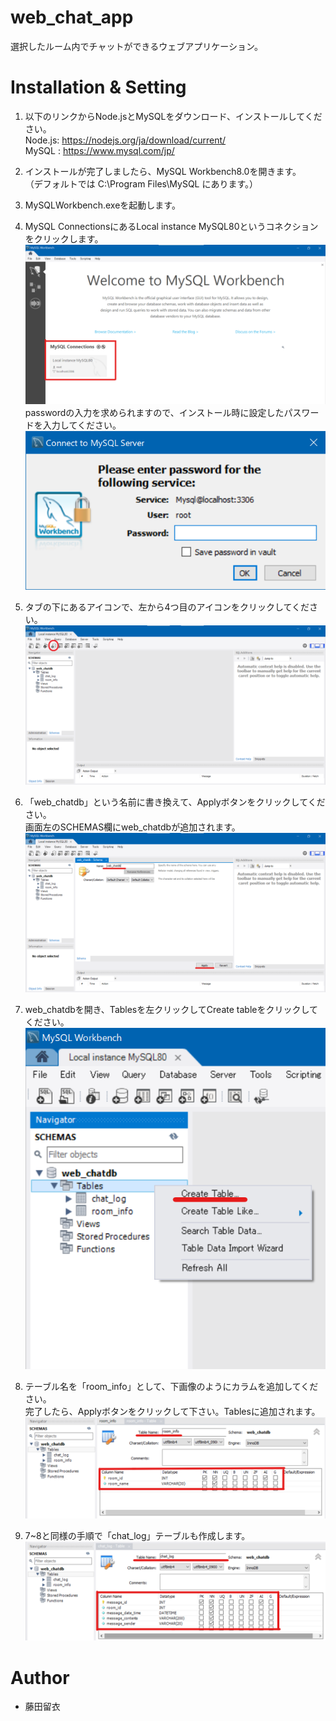 # web_chat_app
選択したルーム内でチャットができるウェブアプリケーション。

# Installation & Setting
1. 以下のリンクからNode.jsとMySQLをダウンロード、インストールしてください。<br>
Node.js: https://nodejs.org/ja/download/current/<br>
MySQL  : https://www.mysql.com/jp/

2. インストールが完了しましたら、MySQL Workbench8.0を開きます。<br>
    （デフォルトでは C:\Program Files\MySQL にあります。）

3. MySQLWorkbench.exeを起動します。

4. MySQL ConnectionsにあるLocal instance MySQL80というコネクションをクリックします。<br>
![picture 1](images/bde08982fc96e6af7631f8d94bc94c3ac5cdd15f1b1636dbee810a7fcd8e3837.png)  
    passwordの入力を求められますので、インストール時に設定したパスワードを入力してください。
![picture 2](images/808caa782b7446d00149c9fcd10eb33cef5ded6b000c9c3234e958906c73ddb5.png)  

5. タブの下にあるアイコンで、左から4つ目のアイコンをクリックしてください。
![picture 3](images/aafa997f465ee2bfe95f081e9ce9539d8fec18ed0fb3eb83072e68760656d999.png)  

6. 「web_chatdb」という名前に書き換えて、Applyボタンをクリックしてください。<br>
    画面左のSCHEMAS欄にweb_chatdbが追加されます。
![picture 4](images/0a57fe157e5ef6094bbb9bc8635faa7c045ae066139931cf8ca635fe367578d9.png)  

7.  web_chatdbを開き、Tablesを左クリックしてCreate tableをクリックしてください。
![picture 5](images/447b71a939df269070947ae0c47567cc57df4763b3a0882551ad7c4fbfd51eb2.png)  

8.  テーブル名を「room_info」として、下画像のようにカラムを追加してください。<br>
    完了したら、Applyボタンをクリックして下さい。Tablesに追加されます。
![picture 6](images/ca8510efaa9d0cc6f27ea04d55d1545ed5e8a34f4d84a21e1c84a6c076ebce5c.png)  

9. 7~8と同様の手順で「chat_log」テーブルも作成します。
![picture 7](images/2f9ac2ee1e0ce14b28ab26a6284359fc02c5e2a4971f3e7bd0dad8aefd755ef8.png)  

# Author
* 藤田留衣
